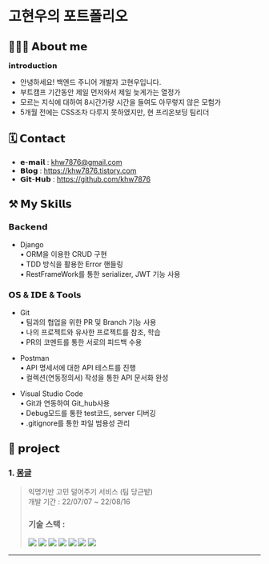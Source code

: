 # 고현우의 포트폴리오

## 🙋🏻‍♂️ 𝗔𝗯𝗼𝘂𝘁 𝗺𝗲
𝗶𝗻𝘁𝗿𝗼𝗱𝘂𝗰𝘁𝗶𝗼𝗻
- 안녕하세요! 백엔드 주니어 개발자 고현우입니다.
- 부트캠프 기간동안 제일 먼저와서 제일 늦게가는 열정가
- 모르는 지식에 대하여 8시간가량 시간을 들여도 아무렇지 않은 모험가
- 5개월 전에는 CSS조차 다루지 못하였지만, 현 프리온보딩 팀리더 <br>
## 🗓️ 𝗖𝗼𝗻𝘁𝗮𝗰𝘁
- 𝗲-𝗺𝗮𝗶𝗹 : khw7876@gmail.com
- 𝗕𝗹𝗼𝗴 : https://khw7876.tistory.com
- 𝗚𝗶𝘁-𝗛𝘂𝗯 : https://github.com/khw7876<br>

## ⚒️ 𝗠𝘆 𝗦𝗸𝗶𝗹𝗹𝘀
### 𝗕𝗮𝗰𝗸𝗲𝗻𝗱
- Django <br>
• ORM을 이용한 CRUD 구현 <br>
• TDD 방식을 활용한 Error 핸들링 <br>
• RestFrameWork를 통한 serializer, JWT 기능 사용 <br>
### 𝗢𝗦 & 𝗜𝗗𝗘 & 𝗧𝗼𝗼𝗹𝘀
- Git <br>
• 팀과의 협업을 위한 PR 및 Branch 기능 사용<br>
• 나의 프로젝트와 유사한 프로젝트를 참조, 학습<br>
• PR의 코멘트를 통한 서로의 피드백 수용<br>

- Postman <br>
• API 명세서에 대한 API 테스트를 진행<br>
• 컬렉션(연동정의서) 작성을 통한 API 문서화 완성<br>


- Visual Studio Code <br>
• Git과 연동하여 Git_hub사용 <br>
• Debug모드를 통한 test코드, server 디버깅 <br>
• .gitignore를 통한 파일 범용성 관리 <br>

## 📝 𝗽𝗿𝗼𝗷𝗲𝗰𝘁
### 1. <a href="https://github.com/khw7876/mailbox_back">몽글</a>
> 익명기반 고민 덜어주기 서비스 (팀 당근밭)<br>
> 개발 기간 : 22/07/07 ~ 22/08/16<br>
> ### 기술 스택 : <br>
> <img src="https://img.shields.io/badge/python 3.10.4-3776AB?style=for-the-badge&logo=python&logoColor=white"> <img src="https://img.shields.io/badge/django 4.1-092E20?style=for-the-badge&logo=django&logoColor=white"> <img src="https://img.shields.io/badge/html5-E34F26?style=for-the-badge&logo=html5&logoColor=white"> <img src="https://img.shields.io/badge/css-1572B6?style=for-the-badge&logo=css3&logoColor=white"> <img src="https://img.shields.io/badge/javascript-F7DF1E?style=for-the-badge&logo=javascript&logoColor=black"> <img src="https://img.shields.io/badge/amazonaws-232F3E?style=for-the-badge&logo=amazonaws&logoColor=white"> <img src="https://img.shields.io/badge/mysql-4479A1?style=for-the-badge&logo=mysql&logoColor=white"> 
<hr>
